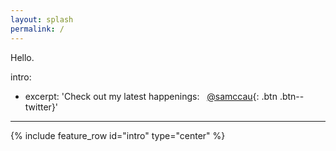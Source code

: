 ```yaml
---
layout: splash
permalink: /
---
```


Hello.

intro:
  - excerpt: 'Check out my latest happenings: &nbsp; [<i class="fa fa-twitter"></i> @samccau](https://twitter.com/samccau){: .btn .btn--twitter}'
---

{% include feature_row id="intro" type="center" %}